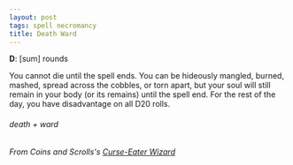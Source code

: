 ```yaml
---
layout: post
tags: spell necromancy
title: Death Ward
---
```

**D**: [sum] rounds

You cannot die until the spell ends. You can be hideously mangled, burned, mashed, spread across the cobbles, or torn apart, but your soul will still remain in your body (or its remains) until the spell end. For the rest of the day, you have disadvantage on all D20 rolls.



###### death + ward
###### From Coins and Scrolls's [Curse-Eater Wizard](https://coinsandscrolls.blogspot.com/2019/10/osr-class-curse-eater-wizard.html)

